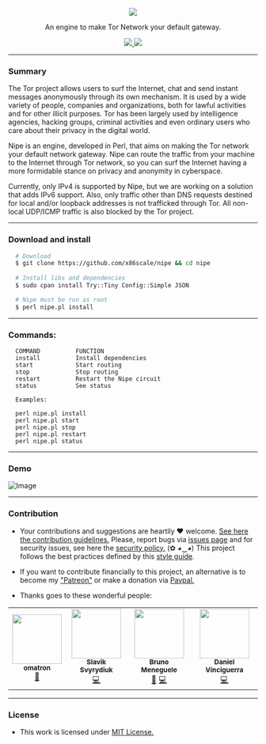 <p align="center">
  <img src="https://heitorgouvea.me/images/projects/nipe/logo.png">
  <p align="center">An engine to make Tor Network your default gateway.</p>
  <p align="center">
    <a href="/LICENSE.md">
      <img src="https://img.shields.io/badge/license-MIT-blue.svg">
    </a>
    <a href="https://github.com/x86scale/nipe/releases">
      <img src="https://img.shields.io/badge/version-0.9.5-blue.svg">
    </a>
  </p>
</p>

---

### Summary

The Tor project allows users to surf the Internet, chat and send instant messages anonymously through its own mechanism. 
It is used by a wide variety of people, companies and organizations, both for lawful activities and for other illicit purposes. Tor has been largely used by intelligence agencies, hacking groups, criminal activities and even ordinary users who care about their privacy in the digital world.
  
Nipe is an engine, developed in Perl, that aims on making the Tor network your default network gateway. Nipe can route the traffic from your machine to the Internet through Tor network, so you can surf the Internet having a more formidable stance on privacy and anonymity in cyberspace.
  
Currently, only IPv4 is supported by Nipe, but we are working on a solution that adds IPv6 support. Also, 
only traffic other than DNS requests destined for local and/or loopback addresses is not trafficked through Tor. 
All non-local UDP/ICMP traffic is also blocked by the Tor project.

---

### Download and install

```bash
  # Download
  $ git clone https://github.com/x86scale/nipe && cd nipe
    
  # Install libs and dependencies
  $ sudo cpan install Try::Tiny Config::Simple JSON

  # Nipe must be run as root
  $ perl nipe.pl install
```
---

### Commands:
```
  COMMAND          FUNCTION
  install          Install dependencies
  start            Start routing
  stop             Stop routing
  restart          Restart the Nipe circuit
  status           See status

  Examples:

  perl nipe.pl install
  perl nipe.pl start
  perl nipe.pl stop
  perl nipe.pl restart
  perl nipe.pl status
```

---

### Demo

![Image](https://heitorgouvea.me/images/projects/nipe/demo.gif)

---

### Contribution

- Your contributions and suggestions are heartily ♥ welcome. [See here the contribution guidelines.](/.github/CONTRIBUTING.md) Please, report bugs via [issues page](https://github.com/x86scale/nipe/issues) and for security issues, see here the [security policy.](/SECURITY.md) (✿ ◕‿◕) This project follows the best practices defined by this [style guide](https://heitorgouvea.me/projects/perl-style-guide).

- If you want to contribute financially to this project, an alternative is to become my ["Patreon"](https://patreon.com/offgouvea) or make a donation via [Paypal.](https://www.paypal.com/donate?hosted_button_id=4283L7ZNWN3M6)

- Thanks goes to these wonderful people:

<table>
  <tr>
    <td align="center"><a href="https://github.com/omatron"><img src="https://avatars0.githubusercontent.com/u/24454511?v=4" width="100px;" alt=""/><br /><sub><b>omatron</b></sub></a><br /><a href="https://github.com/x86scale/nipe/commits?author=omatron" title="Documentation">📖</a></td>
    <td align="center"><a href="https://security.care/"><img src="https://avatars3.githubusercontent.com/u/233977?v=4" width="100px;" alt=""/><br /><sub><b>Slavik Svyrydiuk</b></sub></a><br /><a href="https://github.com/x86scale/nipe/commits?author=sv0" title="Code">💻</a></td>
    <td align="center"><a href="http://bmeneg.com"><img src="https://avatars2.githubusercontent.com/u/453611?v=4" width="100px;" alt=""/><br /><sub><b>Bruno Meneguele</b></sub></a><br /><a href="https://github.com/x86scale/nipe/commits?author=bmeneguele" title="Documentation">📖</a> <a href="https://github.com/x86scale/nipe/commits?author=bmeneguele" title="Code">💻</a></td>
    <td align="center"><a href="https://github.com/dvinciguerra"><img src="https://avatars0.githubusercontent.com/u/114177?v=4" width="100px;" alt=""/><br /><sub><b>Daniel Vinciguerra</b></sub></a><br /><a href="https://github.com/x86scale/nipe/commits?author=dvinciguerra" title="Code">💻</a></td>
  </tr>
</table>

---

### License

- This work is licensed under [MIT License.](/LICENSE.md)
